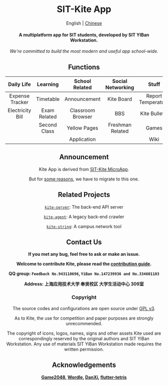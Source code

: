 <div align="center">

# SIT-Kite App

English | [Chinese](README_zh.md)

#### A multiplatform app for SIT students, developed by SIT YIBan Workstation.

*We're committed to build the most modern and useful app school-wide.*

## Functions

|    Daily Life    |   Learning   |  School Related   | Social Networking |       Stuff        |
|:----------------:|:------------:|:-----------------:|:-----------------:|:------------------:|
| Expense Tracker  |  Timetable   |   Announcement    |    Kite Board     | Report Temperature |
| Electricity Bill | Exam Related | Classroom Browser |        BBS        |   Kite Bulletin    |
|                  | Second Class |   Yellow Pages    | Freshman Related  |       Games        |
|                  |              |    Application    |                   |        Wiki        |

## Announcement

Kite App is derived from [SIT-Kite MicroApp][Kite-MicroApp].

But for [some reasons][Migrate], we have to migrate to this one.

## Related Projects

[`kite-server`][Kite-Server]:  The back-end API server

[`kite-agent`][Kite-Agent]: A legacy back-end crawler

[`kite-string`][Kite-String]: A campus network tool

## Contact Us

**If you met any bug, feel free to ask or make an issue.**

**Welcome to contribute Kite, please read the [contribution guide](specifications/CONTRIBUTION_GUIDE.md).**

**QQ group: `Feedback No.943110696`, `YiBan No.147239936 and No.334601103`**

**Address: 上海应用技术大学 奉贤校区 大学生活动中心 309室**

### Copyright

The source codes and configurations are open source under [GPL v3](LICENSE).

As to Kite, the use for competition and paper purposes are strongly unrecommended.

The copyright of icons, logos, names, signs and other assets Kite used are correspondingly reserved by
the original authors and SIT YiBan Workstation.
Any use of materials SIT YiBan Workstation made requires the written permission.

## Acknowledgements

**[Game2048][2048],
[Wordle][Wordle],
[DanXi][DanXi],
[flutter-tetris][Tetris]**

</div>

<!----------------------------------[ Links ]--------------------------------->

[Kite-MicroApp]: https://github.com/SIT-kite/kite-microapp

[Kite-Server]: https://github.com/SIT-kite/kite-server

[Kite-Agent]:  https://github.com/SIT-kite/kite-agent

[Kite-String]: https://github.com/SIT-kite/kite-string


[migrate]: ./WHY_DO_WE_MIGRATE.md

[DanXi]: https://github.com/DanXi-Dev/DanXi

[2048]: https://github.com/linuxsong/game2048

[Wordle]:https://github.com/nimone/wordle

[Tetris]:https://github.com/boyan01/flutter-tetris
<!----------------------------------[ Links ]--------------------------------->
